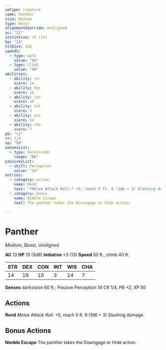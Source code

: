 ```yaml
---
smType: creature
name: Panther
size: Medium
type: Beast
alignmentOverride: Unaligned
ac: "13"
initiative: +3 (13)
hp: "13"
hitDice: 3d8
speeds:
  - type: walk
    value: "50"
  - type: climb
    value: "40"
abilities:
  - ability: str
    score: 14
  - ability: dex
    score: 16
  - ability: con
    score: 10
  - ability: int
    score: 3
  - ability: wis
    score: 14
  - ability: cha
    score: 7
pb: "+2"
cr: 1/4
xp: "50"
sensesList:
  - type: darkvision
    range: "60"
passivesList:
  - skill: Perception
    value: "14"
entries:
  - category: action
    name: Rend
    text: "*Melee Attack Roll:* +5, reach 5 ft. 6 (1d6 + 3) Slashing damage."
  - category: bonus
    name: Nimble Escape
    text: The panther takes the Disengage or Hide action.

---
```


# Panther
*Medium, Beast, Unaligned*

**AC** 13
**HP** 13 (3d8)
**Initiative** +3 (13)
**Speed** 50 ft., climb 40 ft.

| STR | DEX | CON | INT | WIS | CHA |
| --- | --- | --- | --- | --- | --- |
| 14 | 16 | 10 | 3 | 14 | 7 |

**Senses** darkvision 60 ft.; Passive Perception 14
CR 1/4, PB +2, XP 50

## Actions

**Rend**
*Melee Attack Roll:* +5, reach 5 ft. 6 (1d6 + 3) Slashing damage.

## Bonus Actions

**Nimble Escape**
The panther takes the Disengage or Hide action.
